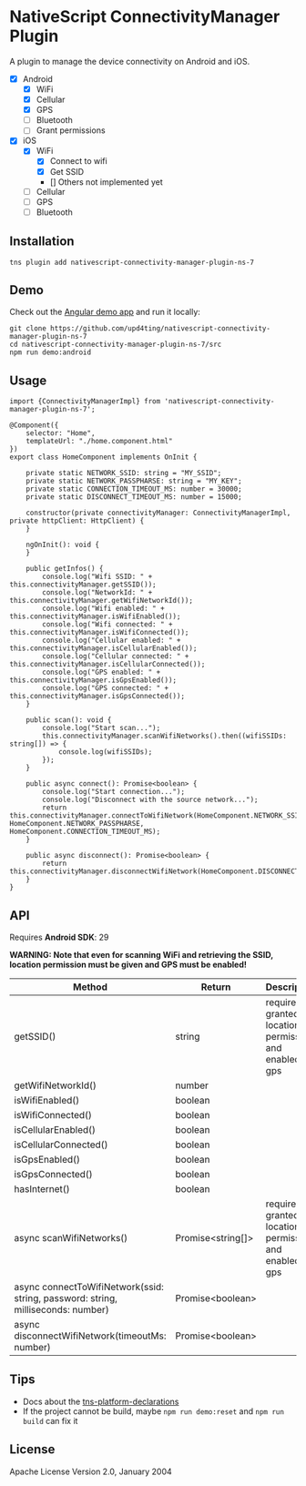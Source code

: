 # NativeScript ConnectivityManager Plugin

A plugin to manage the device connectivity on Android and iOS.

- [x] Android
  - [x] WiFi
  - [x] Cellular
  - [x] GPS
  - [ ] Bluetooth
  - [ ] Grant permissions
- [x] iOS
  - [x] WiFi
    - [x] Connect to wifi
    - [x] Get SSID
    - [] Others not implemented yet
  - [ ] Cellular
  - [ ] GPS
  - [ ] Bluetooth

## Installation

`tns plugin add nativescript-connectivity-manager-plugin-ns-7`

## Demo

Check out the [Angular demo app](https://github.com/upd4ting/nativescript-connectivity-manager-plugin-ns-7/blob/master/demo-angular/src/app/home/home.component.ts)
and run it locally:

```
git clone https://github.com/upd4ting/nativescript-connectivity-manager-plugin-ns-7
cd nativescript-connectivity-manager-plugin-ns-7/src
npm run demo:android
```

## Usage

```
import {ConnectivityManagerImpl} from 'nativescript-connectivity-manager-plugin-ns-7';

@Component({
    selector: "Home",
    templateUrl: "./home.component.html"
})
export class HomeComponent implements OnInit {

    private static NETWORK_SSID: string = "MY_SSID";
    private static NETWORK_PASSPHARSE: string = "MY_KEY";
    private static CONNECTION_TIMEOUT_MS: number = 30000;
    private static DISCONNECT_TIMEOUT_MS: number = 15000;

    constructor(private connectivityManager: ConnectivityManagerImpl, private httpClient: HttpClient) {
    }

    ngOnInit(): void {
    }

    public getInfos() {
        console.log("Wifi SSID: " + this.connectivityManager.getSSID());
        console.log("NetworkId: " + this.connectivityManager.getWifiNetworkId());
        console.log("Wifi enabled: " + this.connectivityManager.isWifiEnabled());
        console.log("Wifi connected: " + this.connectivityManager.isWifiConnected());
        console.log("Cellular enabled: " + this.connectivityManager.isCellularEnabled());
        console.log("Cellular connected: " + this.connectivityManager.isCellularConnected());
        console.log("GPS enabled: " + this.connectivityManager.isGpsEnabled());
        console.log("GPS connected: " + this.connectivityManager.isGpsConnected());
    }

    public scan(): void {
        console.log("Start scan...");
        this.connectivityManager.scanWifiNetworks().then((wifiSSIDs: string[]) => {
            console.log(wifiSSIDs);
        });
    }

    public async connect(): Promise<boolean> {
        console.log("Start connection...");
        console.log("Disconnect with the source network...");
        return this.connectivityManager.connectToWifiNetwork(HomeComponent.NETWORK_SSID, HomeComponent.NETWORK_PASSPHARSE, HomeComponent.CONNECTION_TIMEOUT_MS);
    }

    public async disconnect(): Promise<boolean> {
        return this.connectivityManager.disconnectWifiNetwork(HomeComponent.DISCONNECT_TIMEOUT_MS);
    }
}

```

## API

Requires **Android SDK**: 29

**WARNING: Note that even for scanning WiFi and retrieving the SSID, location permission must be given and GPS must be enabled!**

| Method                                                                           | Return              | Description                                          |
| -------------------------------------------------------------------------------- | ------------------- | ---------------------------------------------------- |
| getSSID()                                                                        | string              | requires granted location permission and enabled gps |
| getWifiNetworkId()                                                               | number              |
| isWifiEnabled()                                                                  | boolean             |
| isWifiConnected()                                                                | boolean             |
| isCellularEnabled()                                                              | boolean             |
| isCellularConnected()                                                            | boolean             |
| isGpsEnabled()                                                                   | boolean             |
| isGpsConnected()                                                                 | boolean             |
| hasInternet()                                                                    | boolean             |
| async scanWifiNetworks()                                                         | Promise\<string[]\> | requires granted location permission and enabled gps |
| async connectToWifiNetwork(ssid: string, password: string, milliseconds: number) | Promise\<boolean\>  |
| async disconnectWifiNetwork(timeoutMs: number)                                   | Promise\<boolean\>  |

## Tips

- Docs about the [tns-platform-declarations](https://github.com/NativeScript/NativeScript/tree/master/tns-platform-declarations)
- If the project cannot be build, maybe `npm run demo:reset` and `npm run build` can fix it

## License

Apache License Version 2.0, January 2004
